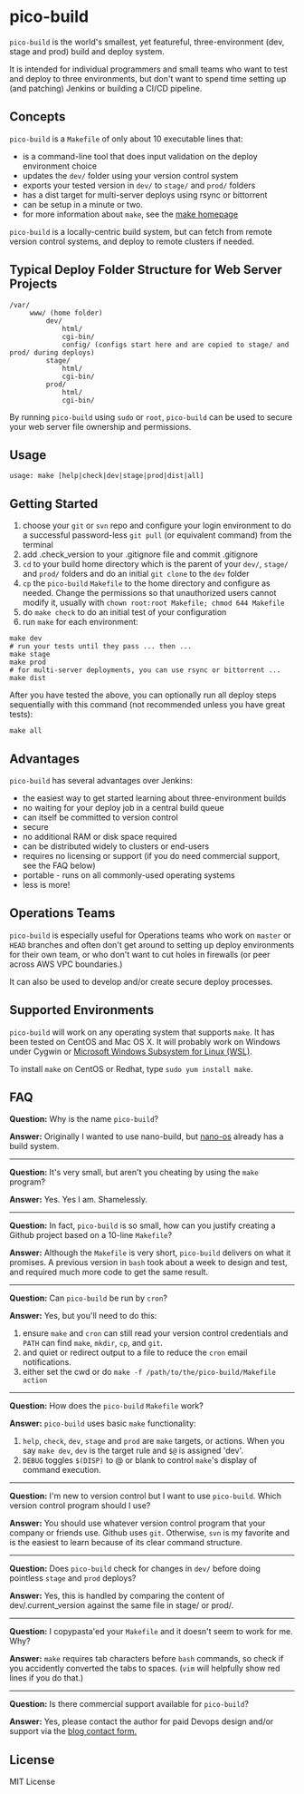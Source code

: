 # pico-build
``pico-build`` is the world's smallest, yet featureful, three-environment (dev, stage and prod) build and deploy system.

It is intended for individual programmers and small teams who want to test and deploy to three environments, but don't want to spend time setting up (and patching) Jenkins or building a CI/CD pipeline.

## Concepts

``pico-build`` is a ``Makefile`` of only about 10 executable lines that:

- is a command-line tool that does input validation on the deploy environment choice
- updates the `dev/` folder using your version control system
- exports your tested version in `dev/` to `stage/` and `prod/` folders
- has a dist target for multi-server deploys using rsync or bittorrent
- can be setup in a minute or two.
- for more information about ``make``, see the [make homepage](https://www.gnu.org/software/make/)

``pico-build`` is a locally-centric build system, but can fetch from remote version control systems, and deploy to remote clusters if needed.

## Typical Deploy Folder Structure for Web Server Projects

```
/var/
     www/ (home folder)
         dev/
             html/
             cgi-bin/
             config/ (configs start here and are copied to stage/ and prod/ during deploys)
         stage/
             html/
             cgi-bin/
         prod/
             html/
             cgi-bin/
```

By running ``pico-build`` using ``sudo`` or ``root``, ``pico-build`` can be used to secure your web server file ownership and permissions.

## Usage

```
usage: make [help|check|dev|stage|prod|dist|all]
```

## Getting Started

1. choose your ``git`` or ``svn`` repo and configure your login environment to do a successful password-less `git pull` (or equivalent command) from the terminal
2. add .check_version to your .gitignore file and commit .gitignore
3. ``cd`` to your build home directory which is the parent of your `dev/`, `stage/` and `prod/` folders and do an initial `git clone` to the ``dev`` folder
4. ``cp`` the ``pico-build`` ``Makefile`` to the home directory and configure as needed. Change the permissions so that unauthorized users cannot modify it, usually with `chown root:root Makefile; chmod 644 Makefile`
5. do `make check` to do an initial test of your configuration
6. run ``make`` for each environment:
```
make dev
# run your tests until they pass ... then ...
make stage
make prod
# for multi-server deployments, you can use rsync or bittorrent ...
make dist
```

After you have tested the above, you can optionally run all deploy steps sequentially with this command (not recommended unless you have great tests):
```
make all
```

## Advantages

``pico-build`` has several advantages over Jenkins:

- the easiest way to get started learning about three-environment builds
- no waiting for your deploy job in a central build queue
- can itself be committed to version control
- secure
- no additional RAM or disk space required
- can be distributed widely to clusters or end-users
- requires no licensing or support (if you do need commercial support, see the FAQ below)
- portable - runs on all commonly-used operating systems
- less is more!

## Operations Teams

``pico-build`` is especially useful for Operations teams who work on ``master`` or ``HEAD`` branches and often don't get around to setting up deploy environments for their own team, or who don't want to cut holes in firewalls (or peer across AWS VPC boundaries.)

It can also be used to develop and/or create secure deploy processes.

## Supported Environments

``pico-build`` will work on any operating system that supports ``make``. It has been tested on CentOS and Mac OS X. It will probably work on Windows under Cygwin or [Microsoft Windows Subsystem for Linux (WSL)](https://docs.microsoft.com/en-us/windows/wsl/install-win10).

To install ``make`` on CentOS or Redhat, type ``sudo yum install make``.

## FAQ

**Question:** Why is the name ``pico-build``?

**Answer:** Originally I wanted to use nano-build, but [nano-os](https://github.com/nanosoft-net/nano-os) already has a build system.

---

**Question:** It's very small, but aren't you cheating by using the ``make`` program?

**Answer:** Yes. Yes I am. Shamelessly.

---

**Question:** In fact, ``pico-build`` is so small, how can you justify creating a Github project based on a 10-line ``Makefile``?

**Answer:** Although the ``Makefile`` is very short, ``pico-build`` delivers on what it promises. A previous version in ``bash`` took about a week to design and test, and required much more code to get the same result.

---

**Question:** Can ``pico-build`` be run by ``cron``?

**Answer:** Yes, but you'll need to do this:
1. ensure ``make`` and ``cron`` can still read your version control credentials and ``PATH`` can find ``make``, ``mkdir``, ``cp``, and ``git``.
2. and quiet or redirect output to a file to reduce the ``cron`` email notifications.
3. either set the cwd or do `make -f /path/to/the/pico-build/Makefile action`

---

**Question:** How does the ``pico-build`` ``Makefile`` work?

**Answer:** ``pico-build`` uses basic ``make`` functionality:
1. ``help``, ``check``, ``dev``, ``stage`` and ``prod`` are ``make`` targets, or actions. When you say `make dev`, ``dev`` is the target rule and ``$@`` is assigned 'dev'.
2. `DEBUG` toggles `$(DISP)` to @ or blank to control ``make``'s display of command execution.

---

**Question:** I'm new to version control but I want to use ``pico-build``. Which version control program should I use?

**Answer:** You should use whatever version control program that your company or friends use. Github uses ``git``. Otherwise, ``svn`` is my favorite and is the easiest to learn because of its clear command structure.

---

**Question:** Does ``pico-build`` check for changes in `dev/` before doing pointless ``stage`` and ``prod`` deploys?

**Answer:** Yes, this is handled by comparing the content of dev/.current_version against the same file in stage/ or prod/.

---

**Question:** I copypasta'ed your ``Makefile`` and it doesn't seem to work for me. Why?

**Answer:** ``make`` requires tab characters before ``bash`` commands, so check if you accidently converted the tabs to spaces. (``vim`` will helpfully show red lines if you do that.)

---

**Question:** Is there commercial support available for ``pico-build``?

**Answer:** Yes, please contact the author for paid Devops design and/or support via the [blog contact form.](http://www.jebriggs.com/contact.html)

## License

MIT License

